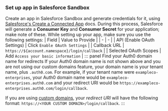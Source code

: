 ### Set up app in Salesforce Sandbox
Create an app in Salesforce Sandbox and generate credentials for it, using [Salesforce's Create a Connected App](https://help.salesforce.com/articleView?id=connected_app_create.htm&type=0) docs. During this process, Salesforce will generate a **Consumer Key** and **Consumer Secret** for your application; make note of these.
While setting up your app, make sure you use the following settings:
| Field | Value to Provide |
| - | - |
| API (Enable OAuth Settings) | Click `Enable OAuth Settings` |
| Callback URL | `https://${account.namespace}/login/callback` |
| Selected OAuth Scopes | Add `Access your basic information` |
::: panel Find your Auth0 domain name for redirects
If your Auth0 domain name is not shown above and you are not using our custom domains feature, your domain name is your tenant name, plus `.auth0.com`. For example, if your tenant name were `exampleco-enterprises`, your Auth0 domain name would be `exampleco-enterprises.auth0.com` and your redirect URI would be `https://exampleco-enterprises.auth0.com/login/callback`.

If you are using [custom domains](/custom-domains), your <dfn data-key="callback">redirect URI</dfn> will have the following format: `https://<YOUR CUSTOM DOMAIN>/login/callback`.
:::